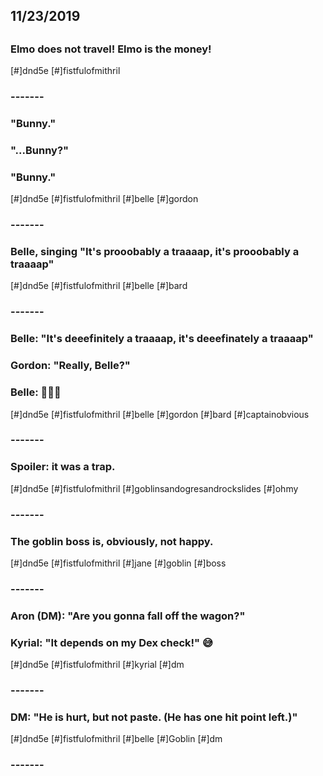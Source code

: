 ## 11/23/2019
## 
### Elmo does not travel! Elmo is the money!
[#]dnd5e [#]fistfulofmithril
### -------
### "Bunny."
### "...Bunny?"
### "Bunny."
[#]dnd5e [#]fistfulofmithril [#]belle [#]gordon
### -------
### Belle, singing "It's prooobably a traaaap, it's prooobably a traaaap"
[#]dnd5e [#]fistfulofmithril [#]belle [#]bard
### -------
### Belle: "It's deeefinitely a traaaap, it's deeefinately a traaaap"
### 
### Gordon: "Really, Belle?"
### 
### Belle: 🤷🏻‍♀️
[#]dnd5e [#]fistfulofmithril [#]belle [#]gordon [#]bard [#]captainobvious
### -------
### Spoiler: it was a trap.
[#]dnd5e [#]fistfulofmithril [#]goblinsandogresandrockslides [#]ohmy
### -------
### The goblin boss is, obviously, not happy.
[#]dnd5e [#]fistfulofmithril [#]jane [#]goblin [#]boss
### -------
### Aron (DM): "Are you gonna fall off the wagon?"
### Kyrial: "It depends on my Dex check!" 😅
[#]dnd5e [#]fistfulofmithril [#]kyrial [#]dm
### -------
### DM: "He is hurt, but not paste. (He has one hit point left.)"
[#]dnd5e [#]fistfulofmithril [#]belle [#]Goblin [#]dm
### -------

